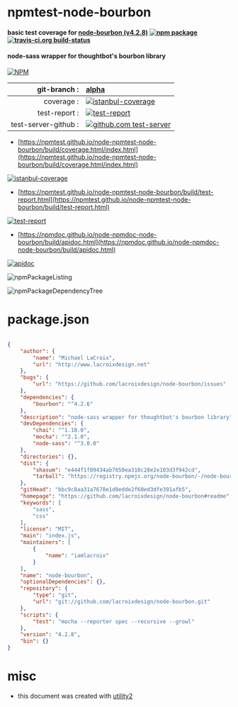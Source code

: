 # npmtest-node-bourbon

#### basic test coverage for  [node-bourbon (v4.2.8)](https://github.com/lacroixdesign/node-bourbon#readme)  [![npm package](https://img.shields.io/npm/v/npmtest-node-bourbon.svg?style=flat-square)](https://www.npmjs.org/package/npmtest-node-bourbon) [![travis-ci.org build-status](https://api.travis-ci.org/npmtest/node-npmtest-node-bourbon.svg)](https://travis-ci.org/npmtest/node-npmtest-node-bourbon)

#### node-sass wrapper for thoughtbot's bourbon library

[![NPM](https://nodei.co/npm/node-bourbon.png?downloads=true&downloadRank=true&stars=true)](https://www.npmjs.com/package/node-bourbon)

| git-branch : | [alpha](https://github.com/npmtest/node-npmtest-node-bourbon/tree/alpha)|
|--:|:--|
| coverage : | [![istanbul-coverage](https://npmtest.github.io/node-npmtest-node-bourbon/build/coverage.badge.svg)](https://npmtest.github.io/node-npmtest-node-bourbon/build/coverage.html/index.html)|
| test-report : | [![test-report](https://npmtest.github.io/node-npmtest-node-bourbon/build/test-report.badge.svg)](https://npmtest.github.io/node-npmtest-node-bourbon/build/test-report.html)|
| test-server-github : | [![github.com test-server](https://npmtest.github.io/node-npmtest-node-bourbon/GitHub-Mark-32px.png)](https://npmtest.github.io/node-npmtest-node-bourbon/build/app/index.html) | | build-artifacts : | [![build-artifacts](https://npmtest.github.io/node-npmtest-node-bourbon/glyphicons_144_folder_open.png)](https://github.com/npmtest/node-npmtest-node-bourbon/tree/gh-pages/build)|

- [https://npmtest.github.io/node-npmtest-node-bourbon/build/coverage.html/index.html](https://npmtest.github.io/node-npmtest-node-bourbon/build/coverage.html/index.html)

[![istanbul-coverage](https://npmtest.github.io/node-npmtest-node-bourbon/build/screenCapture.buildCi.browser.%252Ftmp%252Fbuild%252Fcoverage.lib.html.png)](https://npmtest.github.io/node-npmtest-node-bourbon/build/coverage.html/index.html)

- [https://npmtest.github.io/node-npmtest-node-bourbon/build/test-report.html](https://npmtest.github.io/node-npmtest-node-bourbon/build/test-report.html)

[![test-report](https://npmtest.github.io/node-npmtest-node-bourbon/build/screenCapture.buildCi.browser.%252Ftmp%252Fbuild%252Ftest-report.html.png)](https://npmtest.github.io/node-npmtest-node-bourbon/build/test-report.html)

- [https://npmdoc.github.io/node-npmdoc-node-bourbon/build/apidoc.html](https://npmdoc.github.io/node-npmdoc-node-bourbon/build/apidoc.html)

[![apidoc](https://npmdoc.github.io/node-npmdoc-node-bourbon/build/screenCapture.buildCi.browser.%252Ftmp%252Fbuild%252Fapidoc.html.png)](https://npmdoc.github.io/node-npmdoc-node-bourbon/build/apidoc.html)

![npmPackageListing](https://npmtest.github.io/node-npmtest-node-bourbon/build/screenCapture.npmPackageListing.svg)

![npmPackageDependencyTree](https://npmtest.github.io/node-npmtest-node-bourbon/build/screenCapture.npmPackageDependencyTree.svg)



# package.json

```json

{
    "author": {
        "name": "Michael LaCroix",
        "url": "http://www.lacroixdesign.net"
    },
    "bugs": {
        "url": "https://github.com/lacroixdesign/node-bourbon/issues"
    },
    "dependencies": {
        "bourbon": "^4.2.6"
    },
    "description": "node-sass wrapper for thoughtbot's bourbon library",
    "devDependencies": {
        "chai": "^1.10.0",
        "mocha": "^2.1.0",
        "node-sass": "^3.0.0"
    },
    "directories": {},
    "dist": {
        "shasum": "e444f1f09434ab7650ea318c28e2e103d3f942cd",
        "tarball": "https://registry.npmjs.org/node-bourbon/-/node-bourbon-4.2.8.tgz"
    },
    "gitHead": "bbc9c8aa31a7678e1d0edde2f60ed3dfe391afb5",
    "homepage": "https://github.com/lacroixdesign/node-bourbon#readme",
    "keywords": [
        "sass",
        "css"
    ],
    "license": "MIT",
    "main": "index.js",
    "maintainers": [
        {
            "name": "iamlacroix"
        }
    ],
    "name": "node-bourbon",
    "optionalDependencies": {},
    "repository": {
        "type": "git",
        "url": "git://github.com/lacroixdesign/node-bourbon.git"
    },
    "scripts": {
        "test": "mocha --reporter spec --recursive --growl"
    },
    "version": "4.2.8",
    "bin": {}
}
```



# misc
- this document was created with [utility2](https://github.com/kaizhu256/node-utility2)
